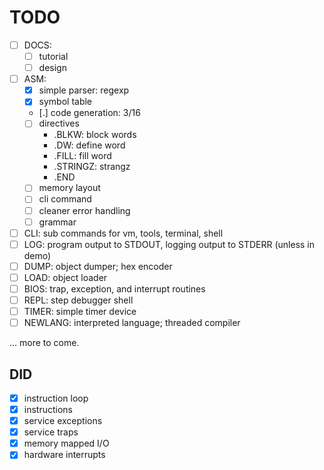 # TODO #

- [ ] DOCS:
  - [ ] tutorial
  - [ ] design
- [ ] ASM:
  - [x] simple parser: regexp
  - [x] symbol table
  - [.] code generation: 3/16
  - [ ] directives
    - .BLKW: block words
    - .DW: define word
    - .FILL: fill word
    - .STRINGZ: strangz
    - .END
  - [ ] memory layout
  - [ ] cli command
  - [ ] cleaner error handling
  - [ ] grammar
- [ ] CLI: sub commands for vm, tools, terminal, shell
- [ ] LOG: program output to STDOUT, logging output to STDERR (unless in
      demo)
- [ ] DUMP: object dumper; hex encoder
- [ ] LOAD: object loader
- [ ] BIOS: trap, exception, and interrupt routines
- [ ] REPL: step debugger shell
- [ ] TIMER: simple timer device
- [ ] NEWLANG: interpreted language; threaded compiler

... more to come.

## DID ##

- [x] instruction loop
- [x] instructions
- [x] service exceptions
- [x] service traps
- [x] memory mapped I/O
- [x] hardware interrupts
